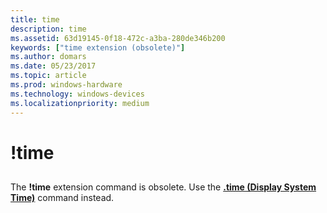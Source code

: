 ```yaml
---
title: time
description: time
ms.assetid: 63d19145-0f18-472c-a3ba-280de346b200
keywords: ["time extension (obsolete)"]
ms.author: domars
ms.date: 05/23/2017
ms.topic: article
ms.prod: windows-hardware
ms.technology: windows-devices
ms.localizationpriority: medium
---
```


# !time


## <span id="ddk__time_dbg"></span><span id="DDK__TIME_DBG"></span>


The **!time** extension command is obsolete. Use the [**.time (Display System Time)**](-time--display-system-time-.md) command instead.

 

 





